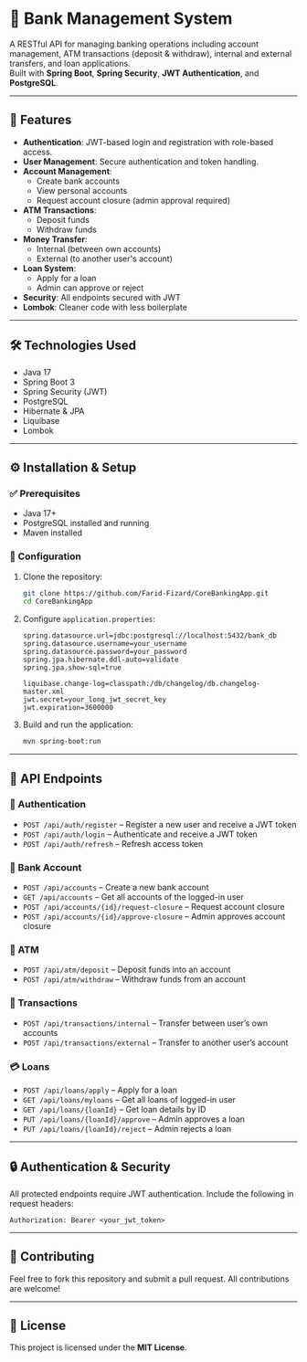 
# 🏦 Bank Management System

A RESTful API for managing banking operations including account management, ATM transactions (deposit & withdraw), internal and external transfers, and loan applications.  
Built with **Spring Boot**, **Spring Security**, **JWT Authentication**, and **PostgreSQL**.

---

## 🚀 Features

- **Authentication**: JWT-based login and registration with role-based access.
- **User Management**: Secure authentication and token handling.
- **Account Management**:
  - Create bank accounts
  - View personal accounts
  - Request account closure (admin approval required)
- **ATM Transactions**:
  - Deposit funds
  - Withdraw funds
- **Money Transfer**:
  - Internal (between own accounts)
  - External (to another user's account)
- **Loan System**:
  - Apply for a loan
  - Admin can approve or reject
- **Security**: All endpoints secured with JWT
- **Lombok**: Cleaner code with less boilerplate

---

## 🛠️ Technologies Used

- Java 17  
- Spring Boot 3  
- Spring Security (JWT)  
- PostgreSQL  
- Hibernate & JPA  
- Liquibase  
- Lombok  

---

## ⚙️ Installation & Setup

### ✅ Prerequisites

- Java 17+
- PostgreSQL installed and running
- Maven installed

### 🔧 Configuration

1. Clone the repository:

   ```bash
   git clone https://github.com/Farid-Fizard/CoreBankingApp.git
   cd CoreBankingApp


2. Configure `application.properties`:

   ```properties
   spring.datasource.url=jdbc:postgresql://localhost:5432/bank_db
   spring.datasource.username=your_username
   spring.datasource.password=your_password
   spring.jpa.hibernate.ddl-auto=validate
   spring.jpa.show-sql=true

   liquibase.change-log=classpath:/db/changelog/db.changelog-master.xml
   jwt.secret=your_long_jwt_secret_key
   jwt.expiration=3600000
   ```

3. Build and run the application:

   ```bash
   mvn spring-boot:run
   ```

---

## 📡 API Endpoints

### 🔐 Authentication

* `POST /api/auth/register` – Register a new user and receive a JWT token
* `POST /api/auth/login` – Authenticate and receive a JWT token
* `POST /api/auth/refresh` – Refresh access token

### 🧾 Bank Account

* `POST /api/accounts` – Create a new bank account
* `GET /api/accounts` – Get all accounts of the logged-in user
* `POST /api/accounts/{id}/request-closure` – Request account closure
* `POST /api/accounts/{id}/approve-closure` – Admin approves account closure

### 🏧 ATM

* `POST /api/atm/deposit` – Deposit funds into an account
* `POST /api/atm/withdraw` – Withdraw funds from an account

### 💸 Transactions

* `POST /api/transactions/internal` – Transfer between user’s own accounts
* `POST /api/transactions/external` – Transfer to another user’s account

### 💳 Loans

* `POST /api/loans/apply` – Apply for a loan
* `GET /api/loans/myloans` – Get all loans of logged-in user
* `GET /api/loans/{loanId}` – Get loan details by ID
* `PUT /api/loans/{loanId}/approve` – Admin approves a loan
* `PUT /api/loans/{loanId}/reject` – Admin rejects a loan

---

## 🔒 Authentication & Security

All protected endpoints require JWT authentication.
Include the following in request headers:

```
Authorization: Bearer <your_jwt_token>
```

---

## 🤝 Contributing

Feel free to fork this repository and submit a pull request.
All contributions are welcome!

---

## 📄 License

This project is licensed under the **MIT License**.

```

